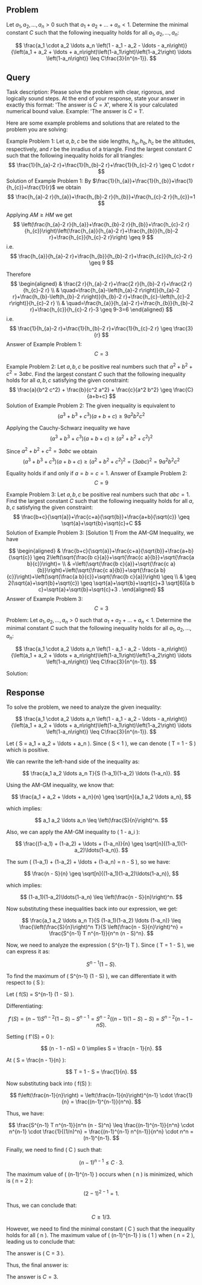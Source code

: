 ## Problem

Let $a_1, a_2, \ldots, a_n > 0$ such that $a_1 + a_2 + \ldots + a_n < 1$. Determine the minimal constant $C$ such that the following inequality holds for all $a_1, a_2, \ldots, a_n$:

$$
\frac{a_1 \cdot a_2 \ldots a_n \left(1 - a_1 - a_2 - \ldots - a_n\right)}{\left(a_1 + a_2 + \ldots + a_n\right)\left(1-a_1\right)\left(1-a_2\right) \ldots \left(1-a_n\right)} \leq C\frac{3}{n^{n-1}}.
$$

## Query

Task description: Please solve the problem with clear, rigorous, and logically sound steps. At the end of your response, state your answer in exactly this format: 'The answer is $C=X$', where X is your calculated numerical bound value. Example: 'The answer is $C=1$'.

Here are some example problems and solutions that are related to the problem you are solving:

Example Problem 1: Let $a, b, c$ be the side lengths, $h_{a}, h_{b}, h_{c}$ be the altitudes, respectively, and $r$ be the inradius of a triangle. Find the largest constant $C$ such that the following inequality holds for all triangles:
$$
\frac{1}{h_{a}-2 r}+\frac{1}{h_{b}-2 r}+\frac{1}{h_{c}-2 r} \geq C \cdot r
$$
Solution of Example Problem 1: By $\frac{1}{h_{a}}+\frac{1}{h_{b}}+\frac{1}{h_{c}}=\frac{1}{r}$ we obtain
$$
\frac{h_{a}-2 r}{h_{a}}+\frac{h_{b}-2 r}{h_{b}}+\frac{h_{c}-2 r}{h_{c}}=1
$$

Applying $A M \geq H M$ we get
$$
\left(\frac{h_{a}-2 r}{h_{a}}+\frac{h_{b}-2 r}{h_{b}}+\frac{h_{c}-2 r}{h_{c}}\right)\left(\frac{h_{a}}{h_{a}-2 r}+\frac{h_{b}}{h_{b}-2 r}+\frac{h_{c}}{h_{c}-2 r}\right) \geq 9
$$
i.e.
$$
\frac{h_{a}}{h_{a}-2 r}+\frac{h_{b}}{h_{b}-2 r}+\frac{h_{c}}{h_{c}-2 r} \geq 9
$$

Therefore
$$
\begin{aligned}
& \frac{2 r}{h_{a}-2 r}+\frac{2 r}{h_{b}-2 r}+\frac{2 r}{h_{c}-2 r} \\
& \quad=\frac{h_{a}-\left(h_{a}-2 r\right)}{h_{a}-2 r}+\frac{h_{b}-\left(h_{b}-2 r\right)}{h_{b}-2 r}+\frac{h_{c}-\left(h_{c}-2 r\right)}{h_{c}-2 r} \\
& \quad=\frac{h_{a}}{h_{a}-2 r}+\frac{h_{b}}{h_{b}-2 r}+\frac{h_{c}}{h_{c}-2 r}-3 \geq 9-3=6
\end{aligned}
$$
i.e.
$$
\frac{1}{h_{a}-2 r}+\frac{1}{h_{b}-2 r}+\frac{1}{h_{c}-2 r} \geq \frac{3}{r}
$$
Answer of Example Problem 1: $$C = 3$$

Example Problem 2: Let $a, b, c$ be positive real numbers such that $a^2 + b^2 + c^2 = 3abc$. Find the largest constant $C$ such that the following inequality holds for all $a, b, c$ satisfying the given constraint:
$$
\frac{a}{b^2 c^2} + \frac{b}{c^2 a^2} + \frac{c}{a^2 b^2} \geq \frac{C}{a+b+c}
$$
Solution of Example Problem 2: The given inequality is equivalent to
$$
\left(a^{3}+b^{3}+c^{3}\right)(a+b+c) \geq 9 a^{2} b^{2} c^{2}
$$

Applying the Cauchy-Schwarz inequality we have
$$
\left(a^{3}+b^{3}+c^{3}\right)(a+b+c) \geq\left(a^{2}+b^{2}+c^{2}\right)^{2}
$$

Since $a^{2}+b^{2}+c^{2}=3 a b c$ we obtain
$$
\left(a^{3}+b^{3}+c^{3}\right)(a+b+c) \geq\left(a^{2}+b^{2}+c^{2}\right)^{2}=(3 a b c)^{2}=9 a^{2} b^{2} c^{2}
$$

Equality holds if and only if $a=b=c=1$.
Answer of Example Problem 2: $$C = 9$$

Example Problem 3: Let $a, b, c$ be positive real numbers such that $a b c = 1$. Find the largest constant $C$ such that the following inequality holds for all $a, b, c$ satisfying the given constraint:
$$
\frac{b+c}{\sqrt{a}}+\frac{c+a}{\sqrt{b}}+\frac{a+b}{\sqrt{c}} \geq \sqrt{a}+\sqrt{b}+\sqrt{c}+C
$$
Solution of Example Problem 3: [Solution 1]
From the AM-GM Inequality, we have

$$
\begin{aligned}
& \frac{b+c}{\sqrt{a}}+\frac{c+a}{\sqrt{b}}+\frac{a+b}{\sqrt{c}} \geq 2\left(\sqrt{\frac{b c}{a}}+\sqrt{\frac{c a}{b}}+\sqrt{\frac{a b}{c}}\right)= \\
& =\left(\sqrt{\frac{b c}{a}}+\sqrt{\frac{c a}{b}}\right)+\left(\sqrt{\frac{c a}{b}}+\sqrt{\frac{a b}{c}}\right)+\left(\sqrt{\frac{a b}{c}}+\sqrt{\frac{b c}{a}}\right) \geq \\
& \geq 2(\sqrt{a}+\sqrt{b}+\sqrt{c}) \geq \sqrt{a}+\sqrt{b}+\sqrt{c}+3 \sqrt[6]{a b c}=\sqrt{a}+\sqrt{b}+\sqrt{c}+3 .
\end{aligned}
$$
Answer of Example Problem 3: $$C = 3$$


Problem: Let $a_1, a_2, \ldots, a_n > 0$ such that $a_1 + a_2 + \ldots + a_n < 1$. Determine the minimal constant $C$ such that the following inequality holds for all $a_1, a_2, \ldots, a_n$:

$$
\frac{a_1 \cdot a_2 \ldots a_n \left(1 - a_1 - a_2 - \ldots - a_n\right)}{\left(a_1 + a_2 + \ldots + a_n\right)\left(1-a_1\right)\left(1-a_2\right) \ldots \left(1-a_n\right)} \leq C\frac{3}{n^{n-1}}.
$$

Solution:

## Response

To solve the problem, we need to analyze the given inequality:

$$
\frac{a_1 \cdot a_2 \ldots a_n \left(1 - a_1 - a_2 - \ldots - a_n\right)}{\left(a_1 + a_2 + \ldots + a_n\right)\left(1-a_1\right)\left(1-a_2\right) \ldots \left(1-a_n\right)} \leq C\frac{3}{n^{n-1}}.
$$

Let \( S = a_1 + a_2 + \ldots + a_n \). Since \( S < 1 \), we can denote \( T = 1 - S \) which is positive.

We can rewrite the left-hand side of the inequality as:

$$
\frac{a_1 a_2 \ldots a_n T}{S (1-a_1)(1-a_2) \ldots (1-a_n)}.
$$

Using the AM-GM inequality, we know that:

$$
\frac{a_1 + a_2 + \ldots + a_n}{n} \geq \sqrt[n]{a_1 a_2 \ldots a_n},
$$

which implies:

$$
a_1 a_2 \ldots a_n \leq \left(\frac{S}{n}\right)^n.
$$

Also, we can apply the AM-GM inequality to \( 1 - a_i \):

$$
\frac{(1-a_1) + (1-a_2) + \ldots + (1-a_n)}{n} \geq \sqrt[n]{(1-a_1)(1-a_2)\ldots(1-a_n)}.
$$

The sum \( (1-a_1) + (1-a_2) + \ldots + (1-a_n) = n - S \), so we have:

$$
\frac{n - S}{n} \geq \sqrt[n]{(1-a_1)(1-a_2)\ldots(1-a_n)},
$$

which implies:

$$
(1-a_1)(1-a_2)\ldots(1-a_n) \leq \left(\frac{n - S}{n}\right)^n.
$$

Now substituting these inequalities back into our expression, we get:

$$
\frac{a_1 a_2 \ldots a_n T}{S (1-a_1)(1-a_2) \ldots (1-a_n)} \leq \frac{\left(\frac{S}{n}\right)^n T}{S \left(\frac{n - S}{n}\right)^n} = \frac{S^{n-1} T n^{n-1}}{n^n (n - S)^n}.
$$

Now, we need to analyze the expression \( S^{n-1} T \). Since \( T = 1 - S \), we can express it as:

$$
S^{n-1} (1 - S).
$$

To find the maximum of \( S^{n-1} (1 - S) \), we can differentiate it with respect to \( S \):

Let \( f(S) = S^{n-1} (1 - S) \).

Differentiating:

$$
f'(S) = (n-1) S^{n-2} (1 - S) - S^{n-1} = S^{n-2} \left((n-1)(1 - S) - S\right) = S^{n-2} \left(n - 1 - nS\right).
$$

Setting \( f'(S) = 0 \):

$$
(n - 1 - nS) = 0 \implies S = \frac{n - 1}{n}.
$$

At \( S = \frac{n - 1}{n} \):

$$
T = 1 - S = \frac{1}{n}.
$$

Now substituting back into \( f(S) \):

$$
f\left(\frac{n-1}{n}\right) = \left(\frac{n-1}{n}\right)^{n-1} \cdot \frac{1}{n} = \frac{(n-1)^{n-1}}{n^n}.
$$

Thus, we have:

$$
\frac{S^{n-1} T n^{n-1}}{n^n (n - S)^n} \leq \frac{(n-1)^{n-1}}{n^n} \cdot n^{n-1} \cdot \frac{1}{(1/n)^n} = \frac{(n-1)^{n-1} n^{n-1}}{n^n} \cdot n^n = (n-1)^{n-1}.
$$

Finally, we need to find \( C \) such that:

$$
(n-1)^{n-1} \leq C \cdot 3.
$$

The maximum value of \( (n-1)^{n-1} \) occurs when \( n \) is minimized, which is \( n = 2 \):

$$
(2-1)^{2-1} = 1.
$$

Thus, we can conclude that:

$$
C \geq 1/3.
$$

However, we need to find the minimal constant \( C \) such that the inequality holds for all \( n \). The maximum value of \( (n-1)^{n-1} \) is \( 1 \) when \( n = 2 \), leading us to conclude that:

The answer is \( C = 3 \). 

Thus, the final answer is:

The answer is $C=3$.
